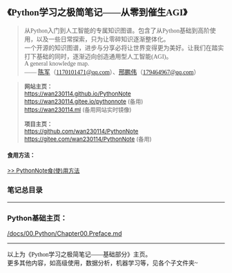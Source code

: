 <font face="楷体">

<span id="quick-start"></span>
<h2>《Python学习之极简笔记——从零到催生AGI》</h2>

> 从Python入门到人工智能的专属知识图谱。包含了从Python基础到高阶使用，以及一些日常探索，只为让零碎知识逐渐整体化。  
> 一个开源的知识图谱，进步与分享必将让世界变得更为美好。让我们在踏实打下基础的同时，逐渐迈向创造通用型人工智能(AGI)。  
> A general knowledge map.  
> —— [陈军](https://github.com/wan230114)（1170101471@qq.com）、[邢鹏伟](https://github.com/pengweixing)（179464967@qq.com）
> 

</font>  

> <font font="等线" size="2">**网站主页：**   
> https://wan230114.github.io/PythonNote  
> https://wan230114.gitee.io/pythonnote   (备用)  
> https://wan230114.ml   (备用网站实时镜像)  
>
> **项目主页：**   
> https://github.com/wan230114/PythonNote  
> https://gitee.com/wan230114/PythonNote  (备用)
>

<h4> 食用方法： </h4>  

[>> PythonNote食(使)用方法](/docs/Usage.md)  

</font>

<h3> 笔记总目录 </h3>

<!-- menu -->
<!-- menu -->

[](./_sidebar.md ':include')

---

<h3> Python基础主页：</h3>

[/docs/00.Python/Chapter00.Preface.md](/docs/00.Python/Chapter00.Preface.md ':include')




---

<font face="仿宋">
以上为《Python学习之极简笔记——基础部分》主页。<br>
更多其他内容，如高级使用，数据分析，机器学习等，见各个子文件夹~
</font>
